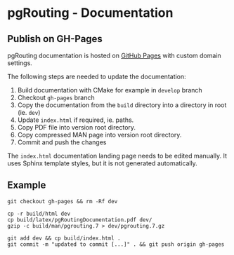 # pgRouting - Documentation

## Publish on GH-Pages

pgRouting documentation is hosted on [GitHub Pages](http://pages.github.com) with custom domain settings.

The following steps are needed to update the documentation:

1. Build documentation with CMake for example in `develop` branch
2. Checkout `gh-pages` branch
3. Copy the documentation from the `build` directory into a directory in root (ie. `dev`)
4. Update `index.html` if required, ie. paths. 
6. Copy PDF file into version root directory.
7. Copy compressed MAN page into version root directory.
8. Commit and push the changes

The `index.html` documentation landing page needs to be edited manually. 
It uses Sphinx template styles, but it is not generated automatically.

## Example

	git checkout gh-pages && rm -Rf dev 
	 
	cp -r build/html dev 
	cp build/latex/pgRoutingDocumentation.pdf dev/
	gzip -c build/man/pgrouting.7 > dev/pgrouting.7.gz
	 
	git add dev && cp build/index.html .
	git commit -m "updated to commit [...]" . && git push origin gh-pages
